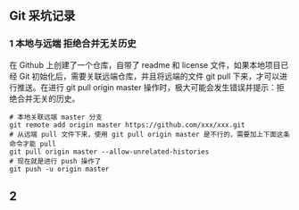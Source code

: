 ## Git 采坑记录

### 1 本地与远端 拒绝合并无关历史

在 Github 上创建了一个仓库，自带了 readme 和 license 文件，如果本地项目已经 Git 初始化后，需要关联远端仓库，并且将远端的文件 git pull 下来，才可以进行推送。在进行 git pull origin master 操作时，极大可能会发生错误并提示：拒绝合并无关的历史。

```shell
# 本地关联远端 master 分支
git remote add origin master https://github.com/xxx/xxx.git
# 从远端 pull 文件下来，使用 git pull origin master 是不行的，需要加上下面这条命令才能 pull
git pull origin master --allow-unrelated-histories
# 现在就是进行 push 操作了
git push -u origin master
```

## 2 

